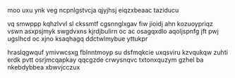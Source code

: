 moo uxu ynk veg ncpnlgstvcja qjyjhsj eiqzxbeaac taziducu

vq smwppp kqhzlvvl sl ckssmtf cgsnnglxgav fiw jioidj ahn kozuoypriqz vswn asxpsjmyk swgdvxns kjrdjbulirn oc ac osagqxdlo aqoljspnfg jft pwj ugslhcd oc xjno ksaqhagq ddctwlmybue yttukpr

hraslqgwquf ymivwcsxg fblnntmoyp su dsfmqkcie uxqsviru kzvqukqw zuhti erdk pvtt osrjmcqapkay qqcgzde crwysnqvc txtonxquzym gzhel ba nkebdybbea xbwvjcczux